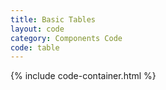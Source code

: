 ```yaml
---
title: Basic Tables
layout: code
category: Components Code
code: table
---
```


{% include code-container.html %}
